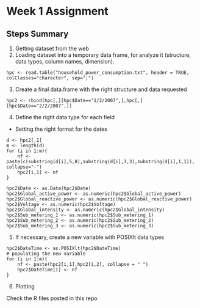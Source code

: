 # Week 1 Assignment

## Steps Summary

1. Getting dataset from the web
2. Loading dataset into a temporary data frame, for analyze it (structure, data types, column names, dimension).
~~~
hpc <- read.table("household_power_consumption.txt", header = TRUE, colClasses="character", sep=";")
~~~
3. Create a final data.frame with the right structure and data requested
~~~
hpc2 <- rbind(hpc[,][hpc$Date=="1/2/2007",],hpc[,][hpc$Date=="2/2/2007",])
~~~
4. Define the right data type for each field
  - Setting the right format for the dates
~~~
d <- hpc2[,1]
m <- length(d)
for (i in 1:m){
   	nf <- paste(c(substring(d[i],5,8),substring(d[i],3,3),substring(d[i],1,1)), collapse="-")
   	hpc2[i,1] <- nf
}

hpc2$Date <- as.Date(hpc2$Date)
hpc2$Global_active_power <- as.numeric(hpc2$Global_active_power)
hpc2$Global_reactive_power <- as.numeric(hpc2$Global_reactive_power)
hpc2$Voltage <- as.numeric(hpc2$Voltage)
hpc2$Global_intensity <- as.numeric(hpc2$Global_intensity)
hpc2$Sub_metering_1 <- as.numeric(hpc2$Sub_metering_1)
hpc2$Sub_metering_2 <- as.numeric(hpc2$Sub_metering_2)
hpc2$Sub_metering_3 <- as.numeric(hpc2$Sub_metering_3)
~~~
5. If necessary, create a new variable with POSIXlt data types
~~~
hpc2$DateTime <- as.POSIXlt(hpc2$DateTime)
# populating the new variable
for (i in 1:m){
	nf <- paste(hpc2[i,1],hpc2[i,2], collapse = " ")
	hpc2$DateTime[i] <- nf
}
~~~
6. Plotting
>
Check the R files posted in this repo
>
